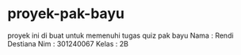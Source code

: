 # proyek-pak-bayu
proyek ini di buat untuk memenuhi tugas quiz pak bayu
Nama : Rendi Destiana
Nim : 301240067
Kelas : 2B
